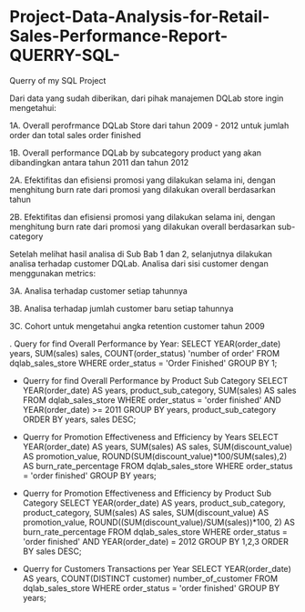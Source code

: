 # Project-Data-Analysis-for-Retail-Sales-Performance-Report-QUERRY-SQL-
Querry of my SQL Project

Dari data yang sudah diberikan, dari pihak manajemen DQLab store ingin mengetahui:

1A. Overall perofrmance DQLab Store dari tahun 2009 - 2012 untuk jumlah order dan total sales order finished

1B. Overall performance DQLab by subcategory product yang akan dibandingkan antara tahun 2011 dan tahun 2012

 

2A. Efektifitas dan efisiensi promosi yang dilakukan selama ini, dengan menghitung burn rate dari promosi yang dilakukan overall berdasarkan tahun

2B. Efektifitas dan efisiensi promosi yang dilakukan selama ini, dengan menghitung burn rate dari promosi yang dilakukan overall berdasarkan sub-category

 

Setelah melihat hasil analisa di Sub Bab 1 dan 2, selanjutnya dilakukan analisa terhadap customer DQLab. Analisa dari sisi customer dengan menggunakan metrics:

3A. Analisa terhadap customer setiap tahunnya

3B. Analisa terhadap jumlah customer baru setiap tahunnya

3C. Cohort untuk mengetahui angka retention customer tahun 2009

.
Query for find Overall Performance by Year:
SELECT YEAR(order_date) years,
       SUM(sales) sales,
       COUNT(order_status) 'number of order'
FROM dqlab_sales_store
WHERE order_status = 'Order Finished'
GROUP BY 1;

- Querry for find Overall Performance by Product Sub Category
SELECT YEAR(order_date) AS years, product_sub_category, SUM(sales) AS sales
FROM dqlab_sales_store
WHERE order_status = 'order finished' AND YEAR(order_date) >= 2011
GROUP BY years, product_sub_category
ORDER BY years, sales DESC;

- Querry for Promotion Effectiveness and Efficiency by Years
SELECT YEAR(order_date) AS years, SUM(sales) AS sales,
SUM(discount_value) AS promotion_value, 
ROUND(SUM(discount_value)*100/SUM(sales),2) AS burn_rate_percentage
FROM dqlab_sales_store
WHERE order_status = 'order finished'
GROUP BY years;

- Querry for Promotion Effectiveness and Efficiency by Product Sub Category
SELECT YEAR(order_date) AS years, product_sub_category, product_category, 
SUM(sales) AS sales, SUM(discount_value) AS promotion_value, 
ROUND((SUM(discount_value)/SUM(sales))*100, 2) AS burn_rate_percentage
FROM dqlab_sales_store
WHERE order_status = 'order finished' AND YEAR(order_date) = 2012
GROUP BY 1,2,3
ORDER BY sales DESC;

- Querry for Customers Transactions per Year
SELECT YEAR(order_date) AS years, 
COUNT(DISTINCT customer) number_of_customer
FROM dqlab_sales_store
WHERE order_status = 'order finished'
GROUP BY years;
